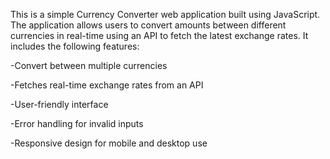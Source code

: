 This is a simple Currency Converter web application built using JavaScript. The application allows users to convert amounts between different currencies in real-time using an API to fetch the latest exchange rates.
It includes the following features:

-Convert between multiple currencies

-Fetches real-time exchange rates from an API

-User-friendly interface

-Error handling for invalid inputs

-Responsive design for mobile and desktop use
